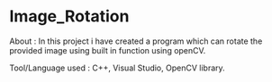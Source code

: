 # Image_Rotation

About : In this project i have created a program which can rotate the provided image using built in function using openCV.

Tool/Language used : C++, Visual Studio, OpenCV library.

